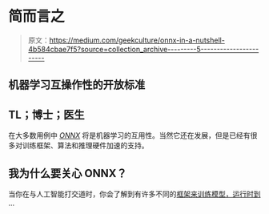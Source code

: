 # 简而言之

> 原文：<https://medium.com/geekculture/onnx-in-a-nutshell-4b584cbae7f5?source=collection_archive---------5----------------------->

## 机器学习互操作性的开放标准

## TL；博士；医生

在大多数用例中 [*ONNX*](https://onnx.ai) 将是机器学习的互用性。当然它还在发展，但是已经有很多对训练框架、算法和推理硬件加速的支持。

## 我为什么要关心 ONNX？

当你在与人工智能打交道时，你会了解到有许多不同的[框架来训练模型，运行时到](/moonvision/onnx-the-long-and-collaborative-road-to-machine-learning-portability-a6416a96e870) …